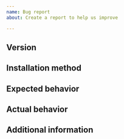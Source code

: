```yaml
---
name: Bug report
about: Create a report to help us improve

---
```


<!--- ↑↑ Provide a general summary of the issue in the Title above ↑↑ -->

Version
-------
<!-- Versions of Sympa and related software -->

Installation method
-------------------
<!-- How you installed Sympa: deb, rpm, ports, ... or source package -->

Expected behavior
-----------------
<!--- Tell us what should happen -->

Actual behavior
---------------
<!--- Tell us what happens instead of the expected behavior -->

Additional information
----------------------
<!--- You may also attach files using "selecting them" link below. -->
<!--- NOTE that you should not include sensitive information! -->

